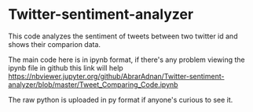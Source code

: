 # Twitter-sentiment-analyzer
This code analyzes the sentiment of tweets between two twitter id and shows their comparion data.

The main code here is in ipynb format, if there's any problem viewing the ipynb file in github this link will help
https://nbviewer.jupyter.org/github/AbrarAdnan/Twitter-sentiment-analyzer/blob/master/Tweet_Comparing_Code.ipynb

The raw python is uploaded in py format if anyone's curious to see it.

